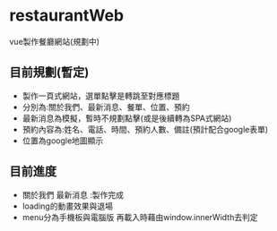 # restaurantWeb
vue製作餐廳網站(規劃中)

## 目前規劃(暫定)
- 製作一頁式網站，選單點擊是轉跳至對應標題
- 分別為:關於我們、最新消息、餐單、位置、預約
- 最新消息為模擬，暫時不規劃點擊(或是後續轉為SPA式網站)
- 預約內容為:姓名、電話、時間、預約人數、備註(預計配合google表單)
- 位置為google地圖顯示


## 目前進度
- 關於我們 最新消息 :製作完成
- loading的動畫效果與退場
- menu分為手機板與電腦版 再載入時藉由window.innerWidth去判定
